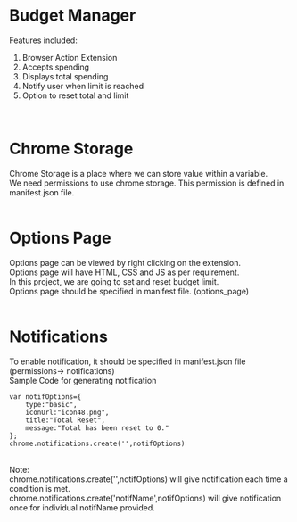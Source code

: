 # Budget Manager
Features included:
<ol>
    <li>Browser Action Extension</li>
    <li>Accepts spending</li>
    <li>Displays total spending</li>
    <li> Notify user when limit is reached</li>
    <li>Option to reset total and limit</li>
</ol>
<br>

# Chrome Storage
Chrome Storage is a place where we can store value within a variable.<br>
We need permissions to use chrome storage. This permission is defined in manifest.json file.<br>
<br>

# Options Page
Options page can be viewed by right clicking on the extension.<br>
Options page will have HTML, CSS and JS as per requirement.<br>
In this project, we are going to set and reset budget limit.<br>
Options page should be specified in manifest file. (options_page)<br>
<br>

# Notifications
To enable notification, it should be specified in manifest.json file (permissions-> notifications)<br>
Sample Code for generating notification<br>
```
var notifOptions={
    type:"basic",
    iconUrl:"icon48.png",
    title:"Total Reset",
    message:"Total has been reset to 0."
};
chrome.notifications.create('',notifOptions)
```
<br>
Note: <br>
chrome.notifications.create('',notifOptions) will give notification each time a condition is met.<br>
chrome.notifications.create('notifName',notifOptions) will give notification once for individual notifName provided.<br>